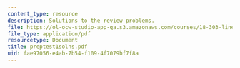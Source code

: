 ```yaml
---
content_type: resource
description: Solutions to the review problems.
file: https://ol-ocw-studio-app-qa.s3.amazonaws.com/courses/18-303-linear-partial-differential-equations-fall-2006/fae97056e4ab7b54f1094f7079bf7f8a_preptest1solns.pdf
file_type: application/pdf
resourcetype: Document
title: preptest1solns.pdf
uid: fae97056-e4ab-7b54-f109-4f7079bf7f8a
---
```

